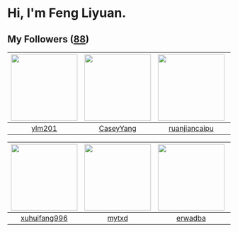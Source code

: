 # Hi, I'm Feng Liyuan.

## My Followers ([88](https://github.com/SunRunAway?tab=followers))

| <img src="https://avatars.githubusercontent.com/u/588162?v=4" width="150" height="150" /> | <img src="https://avatars.githubusercontent.com/u/2445114?v=4" width="150" height="150" /> | <img src="https://avatars.githubusercontent.com/u/31336171?v=4" width="150" height="150" /> | <img src="https://avatars.githubusercontent.com/u/35111?v=4" width="150" height="150" /> |
| :---------------------------------------------------------------------------------------: | :----------------------------------------------------------------------------------------: | :-----------------------------------------------------------------------------------------: | :--------------------------------------------------------------------------------------: |
|                            [ylm201](https://github.com/ylm201)                            |                          [CaseyYang](https://github.com/CaseyYang)                         |                      [ruanjiancaipu](https://github.com/ruanjiancaipu)                      |                            [why404](https://github.com/why404)                           |

| <img src="https://avatars.githubusercontent.com/u/50138288?v=4" width="150" height="150" /> | <img src="https://avatars.githubusercontent.com/u/43415053?v=4" width="150" height="150" /> | <img src="https://avatars.githubusercontent.com/u/43768654?v=4" width="150" height="150" /> | <img src="https://avatars.githubusercontent.com/u/58126365?v=4" width="150" height="150" /> |
| :-----------------------------------------------------------------------------------------: | :-----------------------------------------------------------------------------------------: | :-----------------------------------------------------------------------------------------: | :-----------------------------------------------------------------------------------------: |
|                       [xuhuifang996](https://github.com/xuhuifang996)                       |                              [mytxd](https://github.com/mytxd)                              |                            [erwadba](https://github.com/erwadba)                            |                       [kellyraymond](https://github.com/kellyraymond)                       |